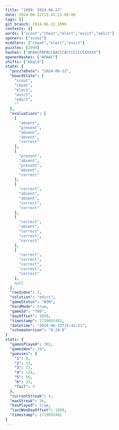 ```yaml
---
title: "1099: 2024-06-22"
date: 2024-06-22T15:41:21-06:00
tags: []
git_branch: 2024-06-22_1099
contests: []
words: ["scout","cheat","elect","evict","edict"]
openers: ["scout"]
middlers: ["cheat","elect","evict"]
puzzles: [1099]
hashes: ["APAACPAPACCAACCCACCCCCCCCXXXXX"]
openerHashes: ["APAAC"]
shifts: ["kkqld"]
state: {
  "puzzleDate": "2024-06-22",
  "boardState": [
    "scout",
    "cheat",
    "elect",
    "evict",
    "edict",
    ""
  ],
  "evaluations": [
    [
      "absent",
      "present",
      "absent",
      "absent",
      "correct"
    ],
    [
      "present",
      "absent",
      "present",
      "absent",
      "correct"
    ],
    [
      "correct",
      "absent",
      "absent",
      "correct",
      "correct"
    ],
    [
      "correct",
      "absent",
      "correct",
      "correct",
      "correct"
    ],
    [
      "correct",
      "correct",
      "correct",
      "correct",
      "correct"
    ],
    null
  ],
  "rowIndex": 5,
  "solution": "edict",
  "gameStatus": "WIN",
  "hardMode": true,
  "gameId": "780",
  "dayOffset": 1099,
  "timestamp": 1719092481,
  "datetime": "2024-06-22T15:41:21",
  "schemaVersion": "0.20.0"
}
stats: {
  "gamesPlayed": 302,
  "gamesWon": 297,
  "guesses": {
    "1": 0,
    "2": 12,
    "3": 72,
    "4": 124,
    "5": 56,
    "6": 33,
    "fail": 5
  },
  "currentStreak": 4,
  "maxStreak": 36,
  "hasPlayed": true,
  "lastWonDayOffset": 1099,
  "timestamp": 1719092481
}
---
```

<!-- more -->
